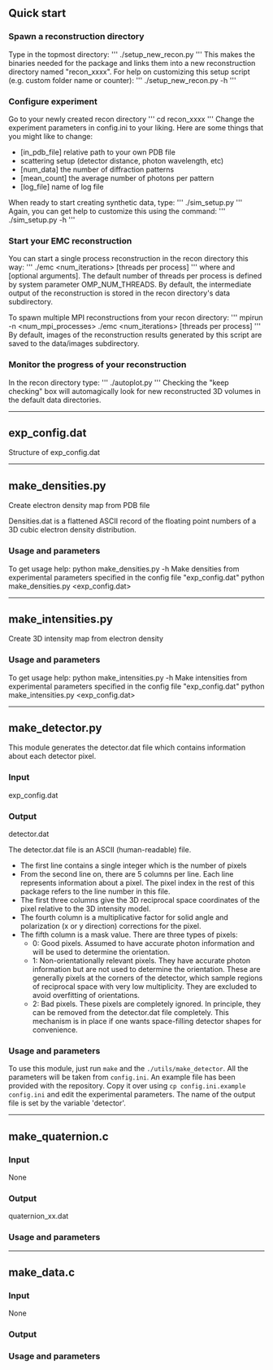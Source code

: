 ## Quick start  
### Spawn a reconstruction directory
Type in the topmost directory:
	'''
	./setup_new_recon.py
	'''
This makes the binaries needed for the package and links them into a new reconstruction directory named "recon_xxxx". For help on customizing this setup script (e.g. custom folder name or counter):
	'''
	./setup_new_recon.py -h
	'''

### Configure experiment
Go to your newly created recon directory
	'''
	cd recon_xxxx
	'''
Change the experiment parameters in config.ini to your liking. 
Here are some things that you might like to change:
- [in_pdb_file] relative path to your own PDB file
- scattering setup (detector distance, photon wavelength, etc)
- [num_data] the number of diffraction patterns
- [mean_count] the average number of photons per pattern
- [log_file] name of log file

When ready to start creating synthetic data, type:
	'''
	./sim_setup.py
	'''
Again, you can get help to customize this using the command:
	'''
	./sim_setup.py -h
	'''

### Start your EMC reconstruction
You can start a single process reconstruction in the recon directory this way:
	'''
	./emc <num_iterations> <path to config file> [threads per process]
	'''
where <necessary arguments> and [optional arguments]. The default number of threads per process is defined by system parameter OMP_NUM_THREADS.
By default, the intermediate output of the reconstruction is stored in the recon directory's data subdirectory.

To spawn multiple MPI reconstructions from your recon directory:
	'''
	mpirun -n <num_mpi_processes> ./emc <num_iterations> <path to config file> [threads per process]
	'''
By default, images of the reconstruction results generated by this script are saved to the data/images subdirectory.

### Monitor the progress of your reconstruction 
In the recon directory type:
	'''
	./autoplot.py
	'''
Checking the "keep checking" box will automagically look for new reconstructed 3D volumes in the default data directories.

--------------------------------------------------------------------------------
## exp_config.dat
Structure of exp_config.dat

--------------------------------------------------------------------------------
## make_densities.py
Create electron density map from PDB file

Densities.dat is a flattened ASCII record of the floating point numbers of a 3D cubic electron density distribution. 

### Usage and parameters
To get usage help:
	python make_densities.py -h
Make densities from experimental parameters specified in the config file "exp_config.dat"
	python make_densities.py <exp_config.dat>

--------------------------------------------------------------------------------
## make_intensities.py 
Create 3D intensity map from electron density
### Usage and parameters
To get usage help:
	python make_intensities.py -h
Make intensities from experimental parameters specified in the config file "exp_config.dat"
	python make_intensities.py <exp_config.dat>

--------------------------------------------------------------------------------
## make_detector.py
This module generates the detector.dat file which contains information about
each detector pixel. 
### Input
exp_config.dat
### Output
detector.dat

The detector.dat file is an ASCII (human-readable) file.
 - The first line contains a single integer which is the number of pixels
 - From the second line on, there are 5 columns per line. Each line represents
   information about a pixel. The pixel index in the rest of this package
   refers to the line number in this file.
 - The first three columns give the 3D reciprocal space coordinates of the pixel
   relative to the 3D intensity model.
 - The fourth column is a multiplicative factor for solid angle and polarization (x or y direction) corrections for the pixel.
 - The fifth column is a mask value. There are three types of pixels:
 	- 0: Good pixels. Assumed to have accurate photon information and will be
	  used to determine the orientation.
	- 1: Non-orientationally relevant pixels. They have accurate photon
	  information but are not used to determine the orientation. These are
	  generally pixels at the corners of the detector, which sample regions of
	  reciprocal space with very low multiplicity. They are excluded to avoid
	  overfitting of orientations.
	- 2: Bad pixels. These pixels are completely ignored. In principle, they can
	  be removed from the detector.dat file completely. This mechanism is in
	  place if one wants space-filling detector shapes for convenience.

### Usage and parameters
To use this module, just run `make` and the `./utils/make_detector`. All the
parameters will be taken from `config.ini`. An example file has been provided
with the repository. Copy it over using `cp config.ini.example config.ini` and
edit the experimental parameters. The name of the output file is set by the
variable 'detector'.


--------------------------------------------------------------------------------
## make_quaternion.c
### Input
None
### Output
quaternion_xx.dat

### Usage and parameters


--------------------------------------------------------------------------------
## make_data.c
### Input
None
### Output

### Usage and parameters


